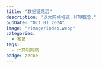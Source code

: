 ```yaml
---
title: "数据链路层"
description: "以太网帧格式，MTU概念."
pubDate: "Oct 01 2024"
image: "/image/index.webp"
categories:
  - 笔记
tags:
  - 计算机网络
badge: zzcoe
---
```


